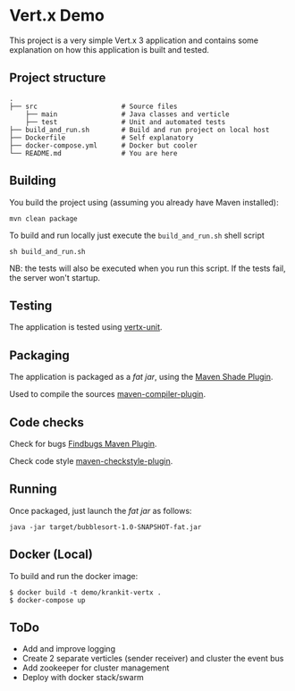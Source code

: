 # Vert.x Demo

This project is a very simple Vert.x 3 application and contains some explanation on how this application is built
and tested.

## Project structure
    .
    ├── src                     # Source files
        ├── main                # Java classes and verticle
        ├── test                # Unit and automated tests
    ├── build_and_run.sh        # Build and run project on local host    
    ├── Dockerfile              # Self explanatory
    ├── docker-compose.yml      # Docker but cooler
    └── README.md               # You are here

## Building

You build the project using (assuming you already have Maven installed):

```
mvn clean package
```

To build and run locally just execute the `build_and_run.sh` shell script

```
sh build_and_run.sh
```
NB: the tests will also be executed when you run this script. If the tests fail, the server won't startup.

## Testing

The application is tested using [vertx-unit](http://vertx.io/docs/vertx-unit/java/).

## Packaging

The application is packaged as a _fat jar_, using the
[Maven Shade Plugin](https://maven.apache.org/plugins/maven-shade-plugin/).

Used to compile the sources
[maven-compiler-plugin](https://maven.apache.org/plugins/maven-compiler-plugin/).


## Code checks
Check for bugs
[Findbugs Maven Plugin](https://maven.apache.org/plugins/findbugs-maven-plugin/).

Check code style
[maven-checkstyle-plugin](https://maven.apache.org/plugins/maven-checkstyle-plugin/).

## Running

Once packaged, just launch the _fat jar_ as follows:

```
java -jar target/bubblesort-1.0-SNAPSHOT-fat.jar
```

## Docker (Local)
To build and run the docker image:
```
$ docker build -t demo/krankit-vertx .
$ docker-compose up
```

## ToDo
- Add and improve logging
- Create 2 separate verticles (sender receiver) and cluster the event bus
- Add zookeeper for cluster management
- Deploy with docker stack/swarm
